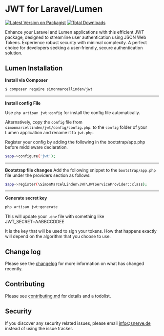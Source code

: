 # JWT for Laravel/Lumen

[![Latest Version on Packagist][ico-version]][link-packagist]
[![Total Downloads][ico-downloads]][link-downloads]

Enhance your Laravel and Lumen applications with this efficient JWT package, designed to streamline user authentication using JSON Web Tokens. Experience robust security with minimal complexity. A perfect choice for developers seeking a user-friendly, secure authentication solution.

## Lumen Installation

**Install via Composer**

``` bash
$ composer require simonmarcellinden/jwt
```
---

**Install config File**

Use ```php artisan jwt:config``` for install the config file automatically.

Alternatively, copy the ```config``` file from ```simonmarcellinden/jwt/config/config.php```. to the ```config``` folder of your Lumen application and rename it to ```jwt.php```.

Register your config by adding the following in the bootstrap/app.php before middleware declaration.
``` bash
$app->configure('jwt');
```
---

**Bootstrap file changes**
Add the following snippet to the ```bootstrap/app.php``` file under the providers section as follows:

``` bash
$app->register(\SimonMarcelLinden\JWT\JWTServiceProvider::class);
```
---
**Generate secret key**
``` bash
php artisan jwt:generate
```
This will update your ```.env``` file with something like JWT_SECRET=AABBCCDDEE

It is the key that will be used to sign your tokens. How that happens exactly will depend on the algorithm that you choose to use.

## Change log

Please see the [changelog](changelog.md) for more information on what has changed recently.

## Contributing

Please see [contributing.md](contributing.md) for details and a todolist.

## Security

If you discover any security related issues, please email info@snerve.de instead of using the issue tracker.

[ico-version]: https://img.shields.io/packagist/v/simonmarcellinden/jwt
[ico-downloads]: https://img.shields.io/packagist/dt/SimonMarcelLinden/jwt

[link-packagist]: https://packagist.org/packages/simonmarcellinden/jwt
[link-downloads]: https://packagist.org/packages/simonmarcellinden/jwt
[link-travis]: https://travis-ci.org/simonmarcellinden/jwt
[link-author]: https://github.com/simonmarcellinden
[link-contributors]: ../../contributors
